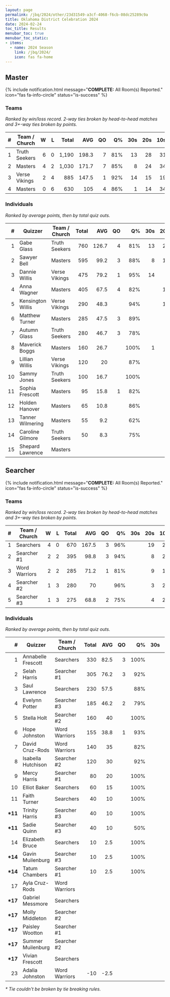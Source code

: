 ```yaml
---
layout: page
permalink: /jbq/2024/other/23d31549-a3cf-4068-f6cb-08dc25289c9a
title: Oklahoma District Celebration 2024
date: 2024-02-24
toc_title: Results
menubar_toc: true
menubar_toc_static:
- items:
  - name: 2024 Season
    link: /jbq/2024/
    icon: fas fa-home
---
```



## Master

{% include notification.html
   message="<b>COMPLETE:</b> All Room(s) Reported."
   icon="fas fa-info-circle"
   status="is-success" %}


### Teams

*Ranked by win/loss record. 2-way ties broken by head-to-head matches and 3+-way ties broken by points.*

| # | Team / Church | W | L | Total | AVG | QO | Q% | 30s | 20s | 10s |
|--:|---|--:|--:|--:|--:|--:|--:|--:|--:|--:|
| 1 | Truth Seekers | 6 | 0 | 1,190 | 198.3 | 7 | 81% | 13 | 28 | 31 |
| 2 | Masters | 4 | 2 | 1,030 | 171.7 | 7 | 85% | 8 | 24 | 34 |
| 3 | Verse Vikings | 2 | 4 | 885 | 147.5 | 1 | 92% | 14 | 15 | 19 |
| 4 | Masters | 0 | 6 | 630 | 105 | 4 | 86% | 1 | 14 | 34 |

### Individuals

*Ranked by average points, then by total quiz outs.*

| # | Quizzer | Team / Church | Total | AVG | QO | Q% | 30s | 20s | 10s |
|--:|---|---|--:|--:|--:|--:|--:|--:|--:|
| 1 | Gabe Glass | Truth Seekers | 760 | 126.7 | 4 | 81% | 13 | 21 |  |
| 2 | Sawyer Bell | Masters | 595 | 99.2 | 3 | 88% | 8 | 17 | 3 |
| 3 | Dannie Willis | Verse Vikings | 475 | 79.2 | 1 | 95% | 14 |  | 6 |
| 4 | Anna Wagner | Masters | 405 | 67.5 | 4 | 82% |  | 10 | 22 |
| 5 | Kensington Willis | Verse Vikings | 290 | 48.3 |  | 94% |  | 15 |  |
| 6 | Matthew Turner | Masters | 285 | 47.5 | 3 | 89% |  | 3 | 21 |
| 7 | Autumn Glass | Truth Seekers | 280 | 46.7 | 3 | 78% |  |  | 29 |
| 8 | Maverick Boggs | Masters | 160 | 26.7 |  | 100% | 1 | 3 | 7 |
| 9 | Lillian Willis | Verse Vikings | 120 | 20 |  | 87% |  |  | 13 |
| 10 | Sammy Jones | Truth Seekers | 100 | 16.7 |  | 100% |  | 4 | 2 |
| 11 | Sophia Frescott | Masters | 95 | 15.8 | 1 | 82% |  | 1 | 8 |
| 12 | Holden Hanover | Masters | 65 | 10.8 |  | 86% |  | 1 | 5 |
| 13 | Tanner Wilmering | Masters | 55 | 9.2 |  | 62% |  | 3 | 2 |
| 14 | Caroline Gilmore | Truth Seekers | 50 | 8.3 |  | 75% |  | 3 |  |
| 15 | Shepard Lawrence | Masters |  |  |  |  |  |  |  |

## Searcher

{% include notification.html
   message="<b>COMPLETE:</b> All Room(s) Reported."
   icon="fas fa-info-circle"
   status="is-success" %}


### Teams

*Ranked by win/loss record. 2-way ties broken by head-to-head matches and 3+-way ties broken by points.*

| # | Team / Church | W | L | Total | AVG | QO | Q% | 30s | 20s | 10s |
|--:|---|--:|--:|--:|--:|--:|--:|--:|--:|--:|
| 1 | Searchers | 4 | 0 | 670 | 167.5 | 3 | 96% |  | 19 | 28 |
| 2 | Searcher #1 | 2 | 2 | 395 | 98.8 | 3 | 94% |  | 8 | 22 |
| 3 | Word Warriors | 2 | 2 | 285 | 71.2 | 1 | 81% |  | 9 | 13 |
| 4 | Searcher #2 | 1 | 3 | 280 | 70 |  | 96% |  | 3 | 23 |
| 5 | Searcher #3 | 1 | 3 | 275 | 68.8 | 2 | 75% |  | 4 | 23 |

### Individuals

*Ranked by average points, then by total quiz outs.*

| # | Quizzer | Team / Church | Total | AVG | QO | Q% | 30s | 20s | 10s |
|--:|---|---|--:|--:|--:|--:|--:|--:|--:|
| 1 | Annabelle Frescott | Searchers | 330 | 82.5 | 3 | 100% |  | 8 | 14 |
| 2 | Selah Harris | Searcher #1 | 305 | 76.2 | 3 | 92% |  | 7 | 15 |
| 3 | Saul Lawrence | Searchers | 230 | 57.5 |  | 88% |  | 11 | 3 |
| 4 | Evelynn Potter | Searcher #3 | 185 | 46.2 | 2 | 79% |  |  | 19 |
| 5 | Stella Holt | Searcher #2 | 160 | 40 |  | 100% |  | 1 | 14 |
| 6 | Hope Johnston | Word Warriors | 155 | 38.8 | 1 | 93% |  | 2 | 11 |
| 7 | David Cruz-Rods | Word Warriors | 140 | 35 |  | 82% |  | 7 | 2 |
| 8 | Isabella Hutchison | Searcher #2 | 120 | 30 |  | 92% |  | 2 | 9 |
| 9 | Mercy Harris | Searcher #1 | 80 | 20 |  | 100% |  | 1 | 6 |
| 10 | Elliot Baker | Searchers | 60 | 15 |  | 100% |  |  | 6 |
| 11 | Faith Turner | Searchers | 40 | 10 |  | 100% |  |  | 4 |
| **\*11** | Trinity Harris | Searcher #3 | 40 | 10 |  | 100% |  | 1 | 2 |
| **\*11** | Sadie Quinn | Searcher #3 | 40 | 10 |  | 50% |  | 3 | 1 |
| 14 | Elizabeth Bruce | Searchers | 10 | 2.5 |  | 100% |  |  | 1 |
| **\*14** | Gavin Muilenburg | Searcher #3 | 10 | 2.5 |  | 100% |  |  | 1 |
| **\*14** | Tatum Chambers | Searcher #1 | 10 | 2.5 |  | 100% |  |  | 1 |
| 17 | Ayla Cruz-Rods | Word Warriors |  |  |  |  |  |  |  |
| **\*17** | Gabriel Messmore | Searchers |  |  |  |  |  |  |  |
| **\*17** | Molly Middleton | Searcher #2 |  |  |  |  |  |  |  |
| **\*17** | Paisley Wootton | Searcher #1 |  |  |  |  |  |  |  |
| **\*17** | Summer Muilenburg | Searcher #2 |  |  |  |  |  |  |  |
| **\*17** | Vivian Frescott | Searchers |  |  |  |  |  |  |  |
| 23 | Adalia Johnston | Word Warriors | -10 | -2.5 |  |  |  |  |  |

*\* Tie couldn't be broken by tie breaking rules.*

